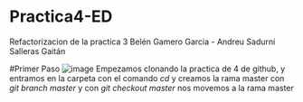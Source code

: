# Practica4-ED
Refactorizacion de la practica 3
Belén Gamero Garcia - Andreu Sadurní Salleras Gaitán


#Primer Paso
![image](https://user-images.githubusercontent.com/91564971/158904252-8213151d-38f9-4397-83be-e803f02d00a8.png)
Empezamos clonando la practica de 4 de github, y entramos en la carpeta con el comando _cd_ y creamos la rama master con _git branch master_ y con _git checkout master_ nos movemos a la rama master

